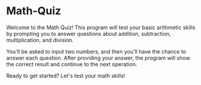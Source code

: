 # Math-Quiz
Welcome to the Math Quiz! This program will test your basic arithmetic skills by prompting you to answer questions about addition, subtraction, multiplication, and division.

You'll be asked to input two numbers, and then you'll have the chance to answer each question. After providing your answer, the program will show the correct result and continue to the next operation.

Ready to get started? Let's test your math skills!
